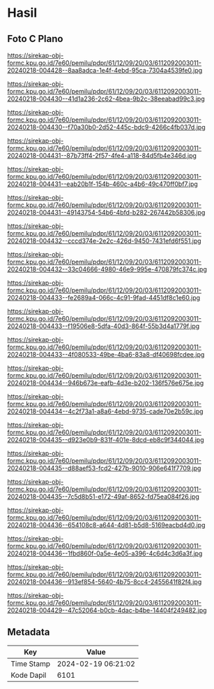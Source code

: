 # Hasil

## Foto C Plano

https://sirekap-obj-formc.kpu.go.id/7e60/pemilu/pdpr/61/12/09/20/03/6112092003011-20240218-004428--8aa8adca-1e4f-4ebd-95ca-7304a4539fe0.jpg

https://sirekap-obj-formc.kpu.go.id/7e60/pemilu/pdpr/61/12/09/20/03/6112092003011-20240218-004430--41d1a236-2c62-4bea-9b2c-38eeabad99c3.jpg

https://sirekap-obj-formc.kpu.go.id/7e60/pemilu/pdpr/61/12/09/20/03/6112092003011-20240218-004430--f70a30b0-2d52-445c-bdc9-4266c4fb037d.jpg

https://sirekap-obj-formc.kpu.go.id/7e60/pemilu/pdpr/61/12/09/20/03/6112092003011-20240218-004431--87b73ff4-2f57-4fe4-a118-84d5fb4e346d.jpg

https://sirekap-obj-formc.kpu.go.id/7e60/pemilu/pdpr/61/12/09/20/03/6112092003011-20240218-004431--eab20b1f-154b-460c-a4b6-49c470ff0bf7.jpg

https://sirekap-obj-formc.kpu.go.id/7e60/pemilu/pdpr/61/12/09/20/03/6112092003011-20240218-004431--49143754-54b6-4bfd-b282-267442b58306.jpg

https://sirekap-obj-formc.kpu.go.id/7e60/pemilu/pdpr/61/12/09/20/03/6112092003011-20240218-004432--cccd374e-2e2c-426d-9450-7431efd6f551.jpg

https://sirekap-obj-formc.kpu.go.id/7e60/pemilu/pdpr/61/12/09/20/03/6112092003011-20240218-004432--33c04666-4980-46e9-995e-470879fc374c.jpg

https://sirekap-obj-formc.kpu.go.id/7e60/pemilu/pdpr/61/12/09/20/03/6112092003011-20240218-004433--fe2689a4-066c-4c91-9fad-4451df8c1e60.jpg

https://sirekap-obj-formc.kpu.go.id/7e60/pemilu/pdpr/61/12/09/20/03/6112092003011-20240218-004433--f19506e8-5dfa-40d3-864f-55b3d4a1779f.jpg

https://sirekap-obj-formc.kpu.go.id/7e60/pemilu/pdpr/61/12/09/20/03/6112092003011-20240218-004433--4f080533-49be-4ba6-83a8-df40698fcdee.jpg

https://sirekap-obj-formc.kpu.go.id/7e60/pemilu/pdpr/61/12/09/20/03/6112092003011-20240218-004434--946b673e-eafb-4d3e-b202-136f576e675e.jpg

https://sirekap-obj-formc.kpu.go.id/7e60/pemilu/pdpr/61/12/09/20/03/6112092003011-20240218-004434--4c2f73a1-a8a6-4ebd-9735-cade70e2b59c.jpg

https://sirekap-obj-formc.kpu.go.id/7e60/pemilu/pdpr/61/12/09/20/03/6112092003011-20240218-004435--d923e0b9-831f-401e-8dcd-eb8c9f344044.jpg

https://sirekap-obj-formc.kpu.go.id/7e60/pemilu/pdpr/61/12/09/20/03/6112092003011-20240218-004435--d88aef53-fcd2-427b-9010-906e641f7709.jpg

https://sirekap-obj-formc.kpu.go.id/7e60/pemilu/pdpr/61/12/09/20/03/6112092003011-20240218-004435--7c5d8b51-e172-49af-8652-fd75ea084f26.jpg

https://sirekap-obj-formc.kpu.go.id/7e60/pemilu/pdpr/61/12/09/20/03/6112092003011-20240218-004436--654108c8-a644-4d81-b5d8-5169eacbd4d0.jpg

https://sirekap-obj-formc.kpu.go.id/7e60/pemilu/pdpr/61/12/09/20/03/6112092003011-20240218-004436--1fbd860f-0a5e-4e05-a396-4c6d4c3d6a3f.jpg

https://sirekap-obj-formc.kpu.go.id/7e60/pemilu/pdpr/61/12/09/20/03/6112092003011-20240218-004436--913ef854-5640-4b75-8cc4-2455641f82f4.jpg

https://sirekap-obj-formc.kpu.go.id/7e60/pemilu/pdpr/61/12/09/20/03/6112092003011-20240218-004429--47c52064-b0cb-4dac-b4be-14404f249482.jpg


## Metadata

| Key        | Value               |
| ---------- | ------------------- |
| Time Stamp | 2024-02-19 06:21:02 |
| Kode Dapil | 6101                |




